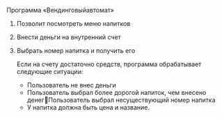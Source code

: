 Программа «Вендинговыйавтомат» 
1) Позволит посмотреть меню напитков
2) Внести деньги на внутренний счет
3) Выбрать номер напитка и получить его
   
    Если на счету достаточно средств, программа обрабатывает следующие ситуации:
   - Пользователь не внес деньги
   - Пользователь выбрал более дорогой напиток, чем внесено денегПользователь выбрал несуществующий номер напитка
   - У напитка должна быть цена и название.
